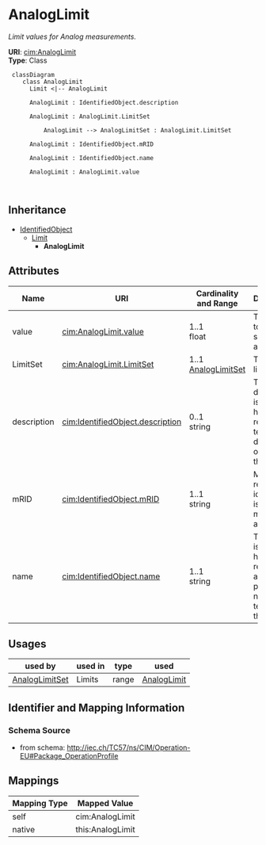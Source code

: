 # AnalogLimit


_Limit values for Analog measurements._





**URI**: [cim:AnalogLimit](http://iec.ch/TC57/CIM100#AnalogLimit)<br />
**Type**: Class




```mermaid
 classDiagram
    class AnalogLimit
      Limit <|-- AnalogLimit
      
      AnalogLimit : IdentifiedObject.description
        
      AnalogLimit : AnalogLimit.LimitSet
        
          AnalogLimit --> AnalogLimitSet : AnalogLimit.LimitSet
        
      AnalogLimit : IdentifiedObject.mRID
        
      AnalogLimit : IdentifiedObject.name
        
      AnalogLimit : AnalogLimit.value
        
      
```





## Inheritance
* [IdentifiedObject](IdentifiedObject.md)
    * [Limit](Limit.md)
        * **AnalogLimit**



## Attributes


| Name | URI | Cardinality and Range | Description | Inheritance |
| ---  | --- | --- | --- | --- |
| value | [cim:AnalogLimit.value](http://iec.ch/TC57/CIM100#AnalogLimit.value) | 1..1 <br />  float  | The value to supervise against | direct |
| LimitSet | [cim:AnalogLimit.LimitSet](http://iec.ch/TC57/CIM100#AnalogLimit.LimitSet) | 1..1 <br />  [AnalogLimitSet](AnalogLimitSet.md)  | The set of limits | direct |
| description | [cim:IdentifiedObject.description](http://iec.ch/TC57/CIM100#IdentifiedObject.description) | 0..1 <br />  string  | The description is a free human readable text describing or naming the object | [IdentifiedObject](IdentifiedObject.md) |
| mRID | [cim:IdentifiedObject.mRID](http://iec.ch/TC57/CIM100#IdentifiedObject.mRID) | 1..1 <br />  string  | Master resource identifier issued by a model authority | [IdentifiedObject](IdentifiedObject.md) |
| name | [cim:IdentifiedObject.name](http://iec.ch/TC57/CIM100#IdentifiedObject.name) | 1..1 <br />  string  | The name is any free human readable and possibly non unique text naming the o... | [IdentifiedObject](IdentifiedObject.md) |





## Usages

| used by | used in | type | used |
| ---  | --- | --- | --- |
| [AnalogLimitSet](AnalogLimitSet.md) | Limits | range | [AnalogLimit](AnalogLimit.md) |






## Identifier and Mapping Information







### Schema Source


* from schema: http://iec.ch/TC57/ns/CIM/Operation-EU#Package_OperationProfile





## Mappings

| Mapping Type | Mapped Value |
| ---  | ---  |
| self | cim:AnalogLimit |
| native | this:AnalogLimit |




